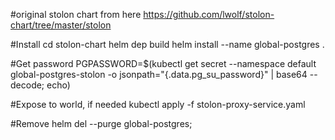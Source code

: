 #original stolon chart from here
https://github.com/lwolf/stolon-chart/tree/master/stolon

#Install
cd stolon-chart
helm dep build
helm install --name global-postgres .

#Get password
PGPASSWORD=$(kubectl get secret --namespace default global-postgres-stolon -o jsonpath="{.data.pg_su_password}" | base64 --decode; echo)

#Expose to world, if needed
kubectl apply -f stolon-proxy-service.yaml

#Remove
helm del --purge global-postgres;